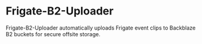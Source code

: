 # Frigate-B2-Uploader
Frigate-B2-Uploader automatically uploads Frigate event clips to Backblaze B2 buckets for secure offsite storage.
